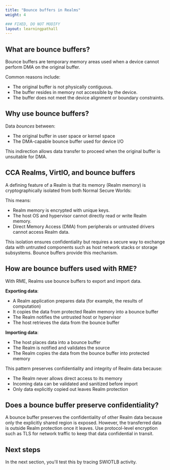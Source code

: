 ```yaml
---
title: "Bounce buffers in Realms"
weight: 4

### FIXED, DO NOT MODIFY
layout: learningpathall
---
```


## What are bounce buffers?

Bounce buffers are temporary memory areas used when a device cannot perform DMA on the original buffer. 

Common reasons include:

- The original buffer is not physically contiguous.
- The buffer resides in memory not accessible by the device.
- The buffer does not meet the device alignment or boundary constraints. 

## Why use bounce buffers?

Data *bounces* between:

- The original buffer in user space or kernel space
- The DMA-capable bounce buffer used for device I/O

This indirection allows data transfer to proceed when the original buffer is unsuitable for DMA.

## CCA Realms, VirtIO, and bounce buffers

A defining feature of a Realm is that its memory (Realm memory) is cryptographically isolated from both Normal Secure Worlds: 

This means:

- Realm memory is encrypted with unique keys.
- The host OS and hypervisor cannot directly read or write Realm memory.
- Direct Memory Access (DMA) from peripherals or untrusted drivers cannot access Realm data.

This isolation ensures confidentiality but requires a secure way to exchange data with untrusted components such as host network stacks or storage subsystems. Bounce buffers provide this mechanism.

## How are bounce buffers used with RME?

With RME, Realms use bounce buffers to export and import data.

**Exporting data**:
   - A Realm application prepares data (for example, the results of computation)
   - It copies the data from protected Realm memory into a bounce buffer
   - The Realm notifies the untrusted host or hypervisor
   - The host retrieves the data from the bounce buffer

**Importing data**:
   - The host places data into a bounce buffer
   - The Realm is notified and validates the source
   - The Realm copies the data from the bounce buffer into protected memory

This pattern preserves confidentiality and integrity of Realm data because:

   - The Realm never allows direct access to its memory
   - Incoming data can be validated and sanitized before import
   - Only data explicitly copied out leaves Realm protection

## Does a bounce buffer preserve confidentiality?

A bounce buffer preserves the confidentiality of other Realm data because only the explicitly shared region is exposed. However, the transferred data is outside Realm protection once it leaves. Use protocol-level encryption such as TLS for network traffic to keep that data confidential in transit.

## Next steps

In the next section, you'll test this by tracing SWIOTLB activity. 



